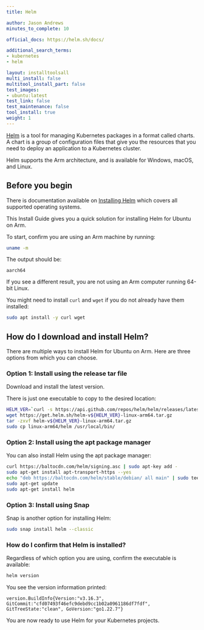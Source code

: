 ```yaml
---
title: Helm

author: Jason Andrews
minutes_to_complete: 10

official_docs: https://helm.sh/docs/

additional_search_terms:
- kubernetes
- helm

layout: installtoolsall
multi_install: false
multitool_install_part: false
test_images:
- ubuntu:latest
test_link: false
test_maintenance: false
tool_install: true
weight: 1
---
```


[Helm](https://helm.sh/) is a tool for managing Kubernetes packages in a format called charts. A chart is a group of configuration files that give you the resources that you need to deploy an application to a Kubernetes cluster.

Helm supports the Arm architecture, and is available for Windows, macOS, and Linux.

## Before you begin

There is documentation available on [Installing Helm](https://helm.sh/docs/intro/install/) which covers all supported operating systems. 

This Install Guide gives you a quick solution for installing Helm for Ubuntu on Arm.

To start, confirm you are using an Arm machine by running:

```bash
uname -m
```

The output should be:
```output
aarch64
```

If you see a different result, you are not using an Arm computer running 64-bit Linux.

You might need to install `curl` and `wget` if you do not already have them installed:

```bash
sudo apt install -y curl wget
```

## How do I download and install Helm?

There are multiple ways to install Helm for Ubuntu on Arm. Here are three options from which you can choose.

### Option 1: Install using the release tar file

Download and install the latest version. 

There is just one executable to copy to the desired location:

```bash
HELM_VER=`curl -s https://api.github.com/repos/helm/helm/releases/latest | grep tag_name | cut -d: -f2 | tr -d \"\,\v | awk '{$1=$1};1'`
wget https://get.helm.sh/helm-v${HELM_VER}-linux-arm64.tar.gz
tar -zxvf helm-v${HELM_VER}-linux-arm64.tar.gz
sudo cp linux-arm64/helm /usr/local/bin/
```

### Option 2: Install using the apt package manager

You can also install Helm using the apt package manager:

```bash
curl https://baltocdn.com/helm/signing.asc | sudo apt-key add -
sudo apt-get install apt-transport-https --yes
echo "deb https://baltocdn.com/helm/stable/debian/ all main" | sudo tee /etc/apt/sources.list.d/helm-stable-debian.list
sudo apt-get update
sudo apt-get install helm
```

### Option 3: Install using Snap

Snap is another option for installing Helm:

```bash
sudo snap install helm --classic
```

### How do I confirm that Helm is installed?

Regardless of which option you are using, confirm the executable is available:

```bash
helm version
```

You see the version information printed:

```output
version.BuildInfo{Version:"v3.16.3", GitCommit:"cfd07493f46efc9debd9cc1b02a0961186df7fdf", GitTreeState:"clean", GoVersion:"go1.22.7"}
```

You are now ready to use Helm for your Kubernetes projects.
